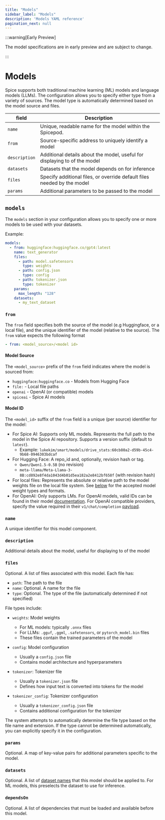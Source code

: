 ```yaml
---
title: "Models"
sidebar_label: "Models"
description: 'Models YAML reference'
pagination_next: null
---
```


:::warning[Early Preview]

The model specifications are in early preview and are subject to change.

:::

# Models

Spice supports both traditional machine learning (ML) models and language models (LLMs). The configuration allows you to specify either type from a variety of sources. The model type is automatically determined based on the model source and files.


| field         | Description                                                                |
| ------------- | -------------------------------------------------------------------------- |
| `name`        | Unique, readable name for the model within the Spicepod.                   |
| `from`        | Source-specific address to uniquely identify a model                       |
| `description` | Additional details about the model, useful for displaying to  of the model |
| `datasets`    | Datasets that the model depends on for inference                           |
| `files`       | Specify additional files, or override default files needed by the model    |
| `params`      | Additional parameters to be passed to the model                            |

## `models`

The `models` section in your configuration allows you to specify one or more models to be used with your datasets.

Example:

```yaml
models:
  - from: huggingface:huggingface.co/gpt4:latest
    name: text_generator
    files:
      - path: model.safetensors
        type: weights
      - path: config.json
        type: config
      - path: tokenizer.json
        type: tokenizer
    params:
      max_length: "128"
    datasets:
      - my_text_dataset
```

### `from`

The `from` field specifies both the source of the model (e.g Huggingface, or a local file), and the unique identifier of the model (relative to the source). The `from` value expects the following format

```yaml
- from: <model_source>/<model id>
```

#### Model Source

The `<model_source>` prefix of the `from` field indicates where the model is sourced from:

- `huggingface:huggingface.co` - Models from Hugging Face
- `file:` - Local file paths
- `openai` - OpenAI (or compatible) models
- `spiceai` - Spice AI models

#### Model ID

The `<model_id>` suffix of the `from` field is a unique (per source) identifier for the model:

- For Spice AI: Supports only ML models. Represents the full path to the model in the Spice AI repository. Supports a version suffix (default to `latest`).
  - Example: `lukekim/smart/models/drive_stats:60cb80a2-d59b-45c4-9b68-0946303bdcaf`
- For Hugging Face: A repo_id and, optionally, revision hash or tag.
    - `Qwen/Qwen1.5-0.5B` (no revision)
    - `meta-llama/Meta-Llama-3-8B:cd892e8f4da1043d4b01d5ea182a2e8412bf658f` (with revision hash)
- For local files: Represents the absolute or relative path to the model weights file on the local file system. See [below](#files) for the accepted model weight types and formats.
- For OpenAI: Only supports LMs. For OpenAI models, valid IDs can be found in their model [documentation](https://platform.openai.com/docs/models/continuous-model-upgrades). For OpenAI compatible providers, specify the value  required in their `v1/chat/completion` [payload](https://platform.openai.com/docs/api-reference/chat/create#chat-create-model).

### `name`

A unique identifier for this model component.

### `description`

Additional details about the model, useful for displaying to  of the model

### `files`

Optional. A list of files associated with this model. Each file has:

- `path`: The path to the file
- `name`: Optional. A name for the file
- `type`: Optional. The type of the file (automatically determined if not specified)

File types include:
- `weights`: Model weights
  - For ML models: typically `.onnx` files
  - For LLMs: `.gguf`, `.ggml`, `.safetensors`, or `pytorch_model.bin` files
  - These files contain the trained parameters of the model

- `config`: Model configuration
  - Usually a `config.json` file
  - Contains model architecture and hyperparameters

- `tokenizer`: Tokenizer file
  - Usually a `tokenizer.json` file
  - Defines how input text is converted into tokens for the model

- `tokenizer_config`: Tokenizer configuration
  - Usually a `tokenizer_config.json` file
  - Contains additional configuration for the tokenizer

The system attempts to automatically determine the file type based on the file name and extension. If the type cannot be determined automatically, you can explicitly specify it in the configuration.

### `params`

Optional. A map of key-value pairs for additional parameters specific to the model.

### `datasets`

Optional. A list of [dataset names](./datasets.md#name) that this model should be applied to. For ML models, this preselects the dataset to use for inference.

### `dependsOn`

Optional. A list of dependencies that must be loaded and available before this model.
